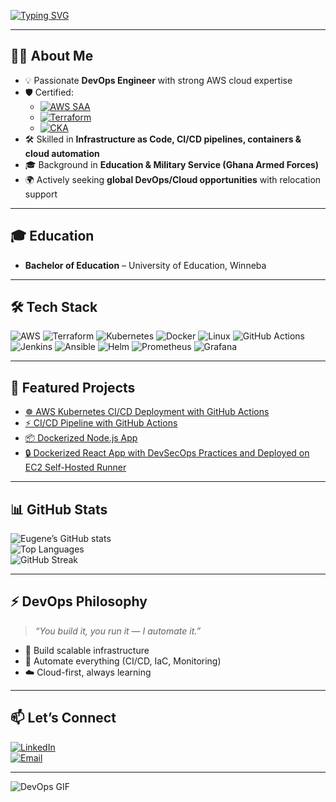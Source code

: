 <!-- Profile README for Eugene Kofi -->

<!-- Typing Animation Banner -->
[![Typing SVG](https://readme-typing-svg.herokuapp.com?color=00FF00&size=24&center=true&vCenter=true&width=1000&lines=👋+Hi%2C+I'm+Eugene+Kofi;🚀+DevOps+Engineer+%7C+AWS+%7C+Terraform+%7C+Kubernetes;☁️+Cloud+%7C+IaC+%7C+CI%2FCD+%7C+Automation;🎯+Always+Learning+%26+Building)](https://git.io/typing-svg)

---

## 👨‍💻 About Me  
- 💡 Passionate **DevOps Engineer** with strong AWS cloud expertise  
- 🛡️ Certified:  
  - [![AWS SAA](https://img.shields.io/badge/AWS_Solutions_Architect_Associate-232F3E?style=for-the-badge&logo=amazonaws&logoColor=white)](https://www.credly.com/badges/4b1e8e9e-215f-4d6b-a027-1f2b7304ecff/public_url)  
  - [![Terraform](https://img.shields.io/badge/Terraform_Associate-623CE4?style=for-the-badge&logo=terraform&logoColor=white)](https://www.credly.com/badges/4a2c3b19-bd68-41c3-961b-465a5b2ed55e/public_url)  
  - [![CKA](https://img.shields.io/badge/Certified_Kubernetes_Administrator-326CE5?style=for-the-badge&logo=kubernetes&logoColor=white)](https://www.credly.com/badges/0fb45ef8-6587-4854-b88c-5b8686cebfbb/public_url)  
- 🛠️ Skilled in **Infrastructure as Code, CI/CD pipelines, containers & cloud automation**  
- 🎓 Background in **Education & Military Service (Ghana Armed Forces)**  
- 🌍 Actively seeking **global DevOps/Cloud opportunities** with relocation support  

---

## 🎓 Education  
- **Bachelor of Education** – University of Education, Winneba  

---

## 🛠️ Tech Stack  
![AWS](https://img.shields.io/badge/AWS-232F3E?style=for-the-badge&logo=amazonaws&logoColor=white)
![Terraform](https://img.shields.io/badge/Terraform-623CE4?style=for-the-badge&logo=terraform&logoColor=white)
![Kubernetes](https://img.shields.io/badge/Kubernetes-326CE5?style=for-the-badge&logo=kubernetes&logoColor=white)
![Docker](https://img.shields.io/badge/Docker-2496ED?style=for-the-badge&logo=docker&logoColor=white)
![Linux](https://img.shields.io/badge/Linux-FCC624?style=for-the-badge&logo=linux&logoColor=black)
![GitHub Actions](https://img.shields.io/badge/GitHub_Actions-2088FF?style=for-the-badge&logo=githubactions&logoColor=white)
![Jenkins](https://img.shields.io/badge/Jenkins-D24939?style=for-the-badge&logo=jenkins&logoColor=white)
![Ansible](https://img.shields.io/badge/Ansible-EE0000?style=for-the-badge&logo=ansible&logoColor=white)
![Helm](https://img.shields.io/badge/Helm-0F1689?style=for-the-badge&logo=helm&logoColor=white)
![Prometheus](https://img.shields.io/badge/Prometheus-E6522C?style=for-the-badge&logo=prometheus&logoColor=white)
![Grafana](https://img.shields.io/badge/Grafana-F46800?style=for-the-badge&logo=grafana&logoColor=white)

---

## 🌟 Featured Projects  
- [☸️ AWS Kubernetes CI/CD Deployment with GitHub Actions](https://github.com/eugenekofi/microservice-infra-3tier)  
- [⚡ CI/CD Pipeline with GitHub Actions](https://github.com/eugenekofi/cicd-pipeline)  
- [📦 Dockerized Node.js App](https://github.com/eugenekofi/docker-node-app)
- [🔒 Dockerized React App with DevSecOps Practices and Deployed on EC2 Self-Hosted Runner](https://github.com/eugenekofi/amazon-devsecops)

---

## 📊 GitHub Stats  
![Eugene’s GitHub stats](https://github-readme-stats.vercel.app/api?username=eugenekofi&show_icons=true&theme=tokyonight)  
![Top Languages](https://github-readme-stats.vercel.app/api/top-langs/?username=eugenekofi&layout=compact&theme=tokyonight)  
![GitHub Streak](https://streak-stats.demolab.com/?user=eugenekofi&theme=tokyonight)  

---

## ⚡ DevOps Philosophy  
> *“You build it, you run it — I automate it.”*  
- 🚀 Build scalable infrastructure  
- 🔄 Automate everything (CI/CD, IaC, Monitoring)  
- ☁️ Cloud-first, always learning  

---

## 📫 Let’s Connect  
[![LinkedIn](https://img.shields.io/badge/LinkedIn-blue?style=for-the-badge&logo=linkedin&logoColor=white)](https://www.linkedin.com/in/eugene-pomevor)  
[![Email](https://img.shields.io/badge/Email-D14836?style=for-the-badge&logo=gmail&logoColor=white)](mailto:pomevoreugene@gmail.com)  

---

![DevOps GIF](https://media.giphy.com/media/2ikwIgNrmPZICNmRyX/giphy.gif)






